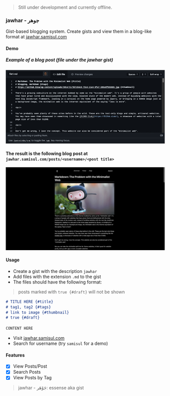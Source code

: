 > Still under development and currently offline.

### jawhar - جوهر

Gist-based blogging system. Create gists and view them in a blog-like format at [jawhar.samisul.com](https://jawhar.samisul.com)

#### Demo

##### Example of a blog post (file under the jawhar gist)
![1](./.github/assets/1.png)   

#### The result is the following blog post at `jawhar.samisul.com/posts/<username>/<post title>`
![2](./.github/assets/2.png)

#### Usage

- Create a gist with the description `jawhar`
- Add files with the extension `.md` to the gist
- The files should have the following format:

> posts marked with `true {#draft}` will not be shown

```markdown
# TITLE HERE {#title}
# tag1, tag2 {#tags}
# link to image {#thumbnail}
# true {#draft}

CONTENT HERE
```

- Visit [jawhar.samisul.com](https://jawhar.samisul.com)
- Search for username (try `samisul` for a demo)

#### Features

- [x] View Posts/Post
- [x] Search Posts
- [x] View Posts by Tag

> jawhar - جَوْهَر: essense aka gist
